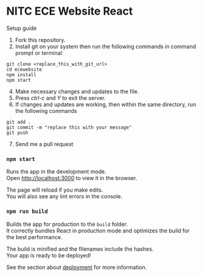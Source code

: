 # NITC ECE Website React

Setup guide

1. Fork this repository.
2. Install git on your system then run the following commands in command prompt or terminal
```
git clone <replace_this_with_git_url>
cd ecewebsite
npm install
npm start
```
4. Make necessary changes and updates to the file.
5. Press *ctrl-c* and *Y* to exit the server.
6. If changes and updates are working, then within the same directory, run the following commands 
```
git add .
git commit -m "replace this with your message"
git push
```
7. Send me a pull request

### `npm start`

Runs the app in the development mode.\
Open [http://localhost:3000](http://localhost:3000) to view it in the browser.

The page will reload if you make edits.\
You will also see any lint errors in the console.

### `npm run build`

Builds the app for production to the `build` folder.\
It correctly bundles React in production mode and optimizes the build for the best performance.

The build is minified and the filenames include the hashes.\
Your app is ready to be deployed!

See the section about [deployment](https://facebook.github.io/create-react-app/docs/deployment) for more information.